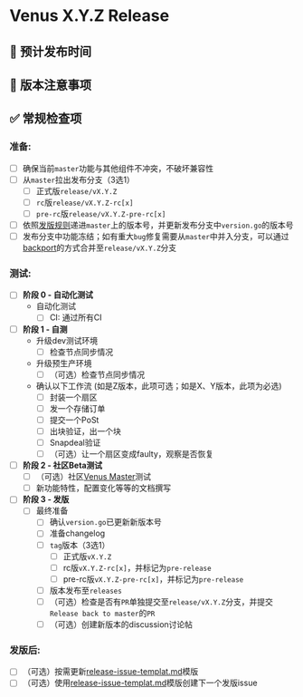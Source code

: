 # Venus X.Y.Z Release

## 🚢 预计发布时间

<!-- 版本发布时间 -->

## 🤔 版本注意事项

<!-- 针对这个版本需要申明的注意事项 -->

<!-- 需要特别注意的issue，PR等等 -->

## ✅ 常规检查项

### 准备:

<!-- 

⚠️注意：

对于合进master的代码要有一定的约束：不想在本次发版的pr不能合进master，比如说好几个组件加了新功能，会较大影响用户习惯或有大的改动，虽然代码测试过了，但是我们不想最近给社区用，就不能合进master分支

-->

  - [ ] 确保当前`master`功能与其他组件不冲突，不破坏兼容性
  - [ ] 从`master`拉出发布分支（3选1）
    - [ ] 正式版`release/vX.Y.Z`
    - [ ] `rc`版`release/vX.Y.Z-rc[x]`
    - [ ] `pre-rc`版`release/vX.Y.Z-pre-rc[x]`
  - [ ] 依照[发版规则](https://github.com/ipfs-force-community/dev-guidances/blob/master/%E9%A1%B9%E7%9B%AE%E7%AE%A1%E7%90%86/Venus/%E7%89%88%E6%9C%AC%E5%8F%91%E5%B8%83%E7%AE%A1%E7%90%86.md)递进`master`上的版本号，并更新发布分支中`version.go`的版本号
  - [ ] 发布分支中功能冻结；如有重大`bug`修复需要从`master`中并入分支，可以通过[backport](https://github.com/filecoin-project/lotus/pull/8847)的方式合并至`release/vX.Y.Z`分支

<!-- 

⚠️关于backport解释：

Lotus方面backport指master的pr合到`release/vX.Y.Z`, Venus基于master的话，backport的意义可能和lotus不一样。

@SimleCode补充backport：

1. 稳定版本(指vX.Y.Z)有bug，意味着master分支也会有相应的问题，可以考虑先把修复代码合到 release/vX.Y.Z，待测试及版本发布后通过backport方式合到master
2. rc 及 pre-rc 的bug，可以在rc的基础上发一个rc+1版本，若该rc已合到master，则rc+1需要合到master，反之则不需要

具体举例：当需要发版时，建立标题为，chore: backport: xxxx, xxxx... 的PR。用于把master上的一些bug修复的PR合并回release/vX.Y.Z分支。xxxx为bug修复的PR号码。参考：https://github.com/filecoin-project/lotus/pull/8847（注：参考中为一个feat非bug修复）
-->

### 测试:

- [ ] **阶段 0 - 自动化测试**
  - 自动化测试
    - [ ] CI: 通过所有CI

- [ ] **阶段 1 - 自测**
  - 升级dev测试环境
    - [ ] 检查节点同步情况
  - 升级预生产环境
    - [ ] （可选）检查节点同步情况
  - 确认以下工作流 (如是Z版本，此项可选；如是X、Y版本，此项为必选)
    - [ ] 封装一个扇区
    - [ ] 发一个存储订单
    - [ ] 提交一个PoSt
    - [ ] 出块验证，出一个块
    - [ ] Snapdeal验证
    - [ ] （可选）让一个扇区变成faulty，观察是否恢复
- [ ] **阶段 2 - 社区Beta测试**
  - [ ] （可选）社区[Venus Master](https://filecoinproject.slack.com/archives/C03B30M20N7)测试
  - [ ] 新功能特性，配置变化等等的文档撰写
    
- [ ] **阶段 3 - 发版**
  - [ ] 最终准备
    - [ ] 确认`version.go`已更新新版本号
    - [ ] 准备changelog
    - [ ] `tag`版本（3选1）
      - [ ] 正式版`vX.Y.Z`
      - [ ] rc版`vX.Y.Z-rc[x]`，并标记为`pre-release`
      - [ ] pre-rc版`vX.Y.Z-pre-rc[x]`，并标记为`pre-release`
    - [ ] 版本发布至`releases` <!-- 注：[github](https://github.com/filecoin-project/venus/releases)有区分`tag`和`releases`）-->
    - [ ] （可选）检查是否有`PR`单独提交至`release/vX.Y.Z`分支，并提交`Release back to master`的`PR`
    - [ ] （可选）创建新版本的discussion讨论帖

<!-- 
关于Release back to master解释：

在开发release/vX.Y.Z分支的过程中，可能有些PR只提交了release/vX.Y.Z，但是没有合并至master，例如 升级epoch，bug修复，版本提升等等。

那么当发版结束时，需要提交题为，chore: releases back to master的PR。把只合并到release/vX.Y.Z分支的PR合回master。参考：https://github.com/filecoin-project/lotus/pull/8929
-->

### 发版后:

- [ ] （可选）按需更新[release-issue-templat.md](https://github.com/filecoin-project/venus/blob/master/documentation/misc/release-issue-template.md)模版
- [ ] （可选）使用[release-issue-templat.md](https://github.com/filecoin-project/venus/blob/master/documentation/misc/release-issue-templat.md)模版创建下一个发版issue
